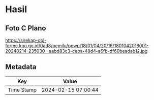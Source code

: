 # Hasil

## Foto C Plano

https://sirekap-obj-formc.kpu.go.id/0ad8/pemilu/ppwp/18/01/04/20/16/1801042016001-20240214-235930--aabd83c3-ceba-48d4-a6fb-df60beadab12.jpg


## Metadata

| Key        | Value               |
| ---------- | ------------------- |
| Time Stamp | 2024-02-15 07:00:44 |



